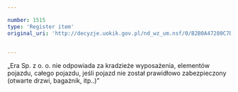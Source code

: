 ```yaml
---

number: 1515
type: 'Register item'
original_uri: 'http://decyzje.uokik.gov.pl/nd_wz_um.nsf/0/B2B0A47280C7DF73C12574FA002E91D6?OpenDocument'


---
```


„Era Sp. z o. o. nie odpowiada za kradzieże wyposażenia, elementów pojazdu, całego pojazdu, jeśli pojazd nie został prawidłowo zabezpieczony (otwarte drzwi, bagażnik, itp..)”
